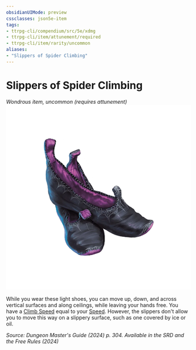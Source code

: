 ```yaml
---
obsidianUIMode: preview
cssclasses: json5e-item
tags:
- ttrpg-cli/compendium/src/5e/xdmg
- ttrpg-cli/item/attunement/required
- ttrpg-cli/item/rarity/uncommon
aliases: 
- "Slippers of Spider Climbing"
---
```

# Slippers of Spider Climbing
*Wondrous item, uncommon (requires attunement)*  
![](Інструменти%20ДМ/CLI/items/img/slippers-of-spider-climbing.webp#right)


While you wear these light shoes, you can move up, down, and across vertical surfaces and along ceilings, while leaving your hands free. You have a [Climb Speed](Інструменти%20ДМ/CLI/rules/variant-rules/climb-speed-xphb.md) equal to your [Speed](Інструменти%20ДМ/CLI/rules/variant-rules/speed-xphb.md). However, the slippers don't allow you to move this way on a slippery surface, such as one covered by ice or oil.

*Source: Dungeon Master's Guide (2024) p. 304. Available in the <span title='Systems Reference Document (5.2)'>SRD</span> and the Free Rules (2024)*